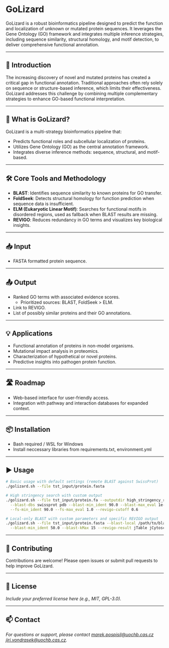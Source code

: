# GoLizard

GoLizard is a robust bioinformatics pipeline designed to predict the function and localization of unknown or mutated protein sequences. It leverages the Gene Ontology (GO) framework and integrates multiple inference strategies, including sequence similarity, structural homology, and motif detection, to deliver comprehensive functional annotation.

---

## 🧬 Introduction

The increasing discovery of novel and mutated proteins has created a critical gap in functional annotation. Traditional approaches often rely solely on sequence or structure-based inference, which limits their effectiveness. GoLizard addresses this challenge by combining multiple complementary strategies to enhance GO-based functional interpretation.

---

## 🚀 What is GoLizard?

GoLizard is a multi-strategy bioinformatics pipeline that:

- Predicts functional roles and subcellular localization of proteins.
- Utilizes Gene Ontology (GO) as the central annotation framework.
- Integrates diverse inference methods: sequence, structural, and motif-based.

---

## 🛠️ Core Tools and Methodology

- **BLAST**: Identifies sequence similarity to known proteins for GO transfer.
- **FoldSeek**: Detects structural homology for function prediction when sequence data is insufficient.
- **ELM (Eukaryotic Linear Motif)**: Searches for functional motifs in disordered regions, used as fallback when BLAST results are missing.
- **REVIGO**: Reduces redundancy in GO terms and visualizes key biological insights.

---

## 📥 Input

- FASTA formatted protein sequence.

---

## 📤 Output

- Ranked GO terms with associated evidence scores.
  - Prioritized sources: BLAST, FoldSeek > ELM.
- Link to REVIGO.
- List of possibly similar proteins and their GO annotations.

---

## 💡 Applications

- Functional annotation of proteins in non-model organisms.
- Mutational impact analysis in proteomics.
- Characterization of hypothetical or novel proteins.
- Predictive insights into pathogen protein function.

---

## 🛣️ Roadmap

- Web-based interface for user-friendly access.
- Integration with pathway and interaction databases for expanded context.

---

## 📦 Installation

- Bash required / WSL for Windows
- Install neccessary libraries from requirements.txt, environment.yml

---

## ▶️ Usage

```bash
# Basic usage with default settings (remote BLAST against SwissProt)
./golizard.sh --file tst_input/protein.fasta

# High stringency search with custom output
./golizard.sh --file tst_input/protein.fa --outputdir high_stringency_results \
  --blast-dbs swissprot pdb --blast-min_ident 90.0 --blast-max_eval 1e-10 \
  --fs-min_ident 90.0 --fs-max_eval 1.0 --revigo-cutoff 0.6

# Local-only BLAST with custom parameters and specific REVIGO output
./golizard.sh --file tst_input/protein.fasta --blast-local /path/to/blastdb/swissprot \
  --blast-min_ident 50.0 --blast-kMax 15 --revigo-result jTable jCytoscape
```

---

## 🤝 Contributing

Contributions are welcome! Please open issues or submit pull requests to help improve GoLizard.

---

## 📄 License

_Include your preferred license here (e.g., MIT, GPL-3.0)._

---

## 📫 Contact

_For questions or support, please contact <marek.pospisil@uochb.cas.cz> <jiri.vondrasek@uochb.cas.cz>._  
